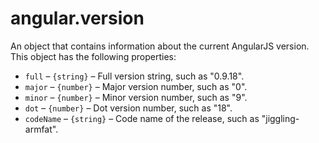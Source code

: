 



# angular.version








An object that contains information about the current AngularJS version. This object has the
following properties:

- `full` – `{string}` – Full version string, such as "0.9.18".
- `major` – `{number}` – Major version number, such as "0".
- `minor` – `{number}` – Minor version number, such as "9".
- `dot` – `{number}` – Dot version number, such as "18".
- `codeName` – `{string}` – Code name of the release, such as "jiggling-armfat".







  










